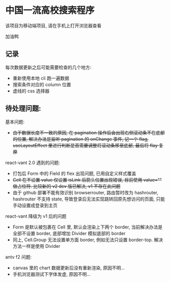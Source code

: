 # 中国一流高校搜索程序

该项目为移动端项目, 请在手机上打开浏览器查看

加油鸭

## 记录

每次数据更新之后可能需要检查的几个地方:
- 重新使用本地 cli 跑一遍数据
- 搜索条件对应的 column 位置
- 虚线的 css 选择器

## 待处理问题:

基本问题:
- ~~由于数据长度不一致的原因, 在 pagination 操作后会出现右侧滚动条不在底部的位置, 解决办法是监听 pagination 的 onChange 事件, 记一个 flag, useLayoutEffect 里进行判断是否需要调整将滚动条移至底部, 最后将 flay 复原~~

react-vant 2.0 遇到的问题:
- 打包后 Form 中的 Field 的 flex 出现问题, 已用自定义样式覆盖
- ~~Cell 在不设置 value 仅设置 isLink 后箭头位置出现错误, 目前使用 value="" 做占位符. 比较新的 v2 dev 版已解决, v1 不存在此问题~~
- 由于 github 部署不能有效识别 browserrouter, 路由暂时改为 hashrouter, hashrouter 不支持 state, 导致登录后无法实现跳转回原先想访问的页面, 只能手动设置成登录到主页

react-vant 降级为 v1 后的问题
- Form 是默认被包裹在 Cell 里, 默认会渲染上下两个 border, 当前解决办法是全部不设置 border, 底部增加 Divider 模拟底部的 border
- 同上, Cell.Group 无法设置单方面 border, 例如无法只设置 border-top. 解决方法一样是使用 Divider

antv f2 问题:
- canvas 里的 chart 数据更新后没有重新渲染, 原因不明...
- 手机浏览器测试下字体发虚, 原因不明...